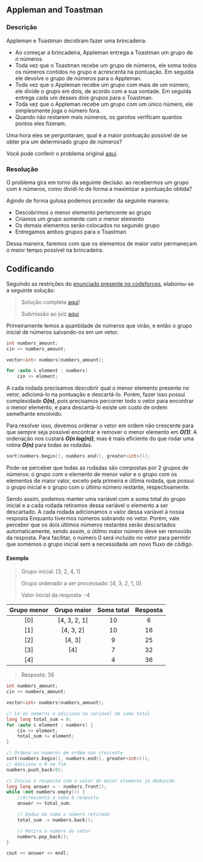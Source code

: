 
## Appleman and Toastman

### Descrição

Appleman e Toastman decidiram fazer uma brincadeira:
- Ao começar a brincadeira, Appleman entrega a Toastman um grupo de _n_ números
- Toda vez que o Toastman recebe um grupo de números, ele soma todos os números contidos no grupo e acrescenta na pontuação. Em seguida ele devolve o grupo de números para o Appleman.
- Toda vez que o Appleman recebe um grupo com mais de um número, ele divide o grupo em dois, de acordo com a sua vontade. Em seguida entrega cada um desses dois grupos para o Toastman.
- Toda vez que o Appleman recebe um grupo com um único número, ele simplesmente joga o número fora.
- Quando não restarem mais números, os garotos verificam quantos pontos eles fizeram.

Uma hora eles se perguntaram, qual é a maior pontuação possível de se obter pra um determinado grupo de números?

Você pode conferir o problema original [aqui](https://codeforces.com/problemset/problem/461/A).

### Resolução

O problema gira em torno da seguinte decisão: ao recebermos um grupo com _k_ números, como dividí-lo de forma a maximizar a pontuação obtida?

Agindo de forma gulosa podemos proceder da seguinte maneira:

- Descobrimos o menor elemento pertencente ao grupo
- Criamos um grupo somente com o menor elemento
- Os demais elementos serão colocados no segundo grupo
- Entregamos ambos grupos para o Toastman

Dessa maneira, faremos com que os elementos de maior valor permaneçam o maior tempo possível na brincadeira.

## Codificando

Seguindo as restrições do [enunciado presente no codeforces](https://codeforces.com/problemset/problem/461/A), elaborou-se a seguinte solução:

> Solução completa [aqui](461A.cpp)!
>
> Submissão ao juíz [aqui](https://codeforces.com/contest/461/submission/110684550)

Primeiramente lemos a quantidade de números que virão, e então o grupo inicial de números salvando-os em um vetor.
```c++
int numbers_amount;
cin >> numbers_amount;

vector<int> numbers(numbers_amount);

for (auto & element : numbers)
    cin >> element;
```

A cada rodada precisamos descobrir qual o menor elemento presente no vetor, adicioná-lo na pontuação e descartá-lo. Porém, fazer isso possui complexidade ***O(n)***, pois precisamos percorrer todo o vetor para encontrar o menor elemento, e para descartá-lo existe um custo de ordem semelhante envolvido.

Para resolver isso, devemos ordenar o vetor em ordem não crescente para que sempre seja possível encontrar e remover o menor elemento em ***O(1)***. A ordenação nos custará ***O(n log(n))***, mas é mais eficiente do que rodar uma rotina ***O(n)*** para todas as rodadas.

```c++
sort(numbers.begin(), numbers.end(), greater<int>());
```

Pode-se perceber que todas as rodadas são compostas por 2 grupos de números: o grupo com o elemento de menor valor e o grupo com os elementos de maior valor, exceto pela primeira e útlima rodada, que possui o grupo inicial e o grupo com o último número restante, respectivamente.

Sendo assim, podemos manter uma variável com a soma total do grupo inicial e a cada rodada retiramos dessa variável o elemento a ser descartado. A cada rodada adicionamos o valor dessa variável à nossa resposta Enquanto tivermos números sobrando no vetor. Porém, vale perceber que os dois últimos números restantes serão descartados automaticamente, sendo assim, o útilmo maior número deve ser removido da resposta. Para facilitar, o número 0 será incluído no vetor para permitir que somemos o grupo inicial sem a necessidade um novo fluxo de código.

#### Exemplo

> Grupo inicial: [3, 2, 4, 1]
>
> Grupo ordenado a ser processado: [4, 3, 2, 1, 0]
>
> Valor inicial da resposta: -4

| Grupo menor | Grupo maior | Soma total | Resposta |
| :--------:  | :---------: | :---------:| :------: |
| [0] | [4, 3, 2, 1] | 10 | 6 |
| [1] | [4, 3, 2] | 10 | 16 |
| [2] | [4, 3] | 9 | 25 |
| [3] | [4] | 7 | 32 |
| [4] | | 4 | 36 |

> Resposta: 36

```c++
int numbers_amount;
cin >> numbers_amount;

vector<int> numbers(numbers_amount);

// Le os numeros e adiciona na variavel de soma total
long long total_sum = 0;
for (auto & element : numbers) {
    cin >> element;
    total_sum += element;
}

// Ordena os numeros em ordem nao crescente
sort(numbers.begin(), numbers.end(), greater<int>());
// Adiciona o 0 no fim
numbers.push_back(0);

// Inicia a resposta com o valor do maior elemento ja deduzido
long long answer = - numbers.front();
while (not numbers.empty()) {
    //Acrescenta a soma à resposta
    answer += total_sum;

    // Deduz da soma o número retirado
    total_sum -= numbers.back();

    // Retira o numero do vetor
    numbers.pop_back();
}

cout << answer << endl;
```
